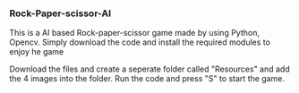 ### Rock-Paper-scissor-AI

This is a AI based Rock-paper-scissor game made by using Python, Opencv. Simply download the code and install the required modules to enjoy he game

Download the files and create a seperate folder called "Resources" and add the 4 images into the folder. Run the code and press "S" to start the game.
